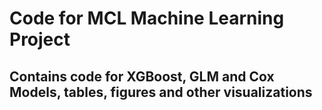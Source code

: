 # Code for MCL Machine Learning Project
## Contains code for XGBoost, GLM and Cox Models, tables, figures and other visualizations
